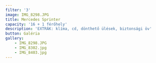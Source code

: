 ```yaml
---
filter: '3'
image: IMG_8298.JPG
title: Mercedes Sprinter
capacity: '16 + 1 férőhely'
description: 'EXTRÁK: klíma, cd, dönthető ülések, biztonsági öv'
button: Galéria
gallery:
    - IMG_8298.JPG
    - IMG_8302.jpg
    - IMG_8403.jpg
---
```


